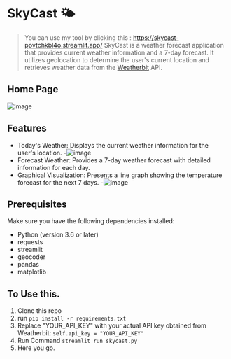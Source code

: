 # SkyCast 🌤️

> You can use my tool by clicking this : https://skycast-ppvtchkbl4o.streamlit.app/
SkyCast is a weather forecast application that provides current weather information and a 7-day forecast. It utilizes geolocation to determine the user's current location and retrieves weather data from the [Weatherbit](https://www.weatherbit.io/) API.

## Home Page
![image](https://github.com/Fastest-Coder-First/SkyCast/assets/54232149/82cbf416-918f-477d-a31d-7112568907bf)

## Features
- Today's Weather: Displays the current weather information for the user's location.
-![image](https://github.com/Fastest-Coder-First/SkyCast/assets/54232149/73dbd83c-08fa-438c-8ecb-c25804f8df66)
- Forecast Weather: Provides a 7-day weather forecast with detailed information for each day.
- Graphical Visualization: Presents a line graph showing the temperature forecast for the next 7 days.
-![image](https://github.com/Fastest-Coder-First/SkyCast/assets/54232149/0ffa54cf-ea09-453f-aba2-2d7c157aa40f)


## Prerequisites

Make sure you have the following dependencies installed:

- Python (version 3.6 or later)
- requests
- streamlit
- geocoder
- pandas
- matplotlib

## To Use this.
1. Clone this repo
2. run `pip install -r requirements.txt`
3. Replace "YOUR_API_KEY" with your actual API key obtained from Weatherbit:
`self.api_key = "YOUR_API_KEY"`
4. Run Command
   `streamlit run skycast.py`
5. Here you go.

